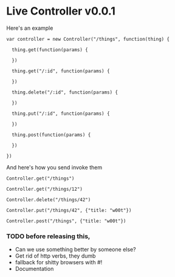 Live Controller v0.0.1
===============

  Here's an example

    var controller = new Controller("/things", function(thing) {

      thing.get(function(params) {

      }) 

      thing.get("/:id", function(params) {

      }) 

      thing.delete("/:id", function(params) {

      })

      thing.put("/:id", function(params) {

      })

      thing.post(function(params) {

      })

    }) 

  And here's how you send invoke them

    Controller.get("/things")

    Controller.get("/things/12")

    Controller.delete("/things/42")

    Controller.put("/things/42", {"title: "w00t"})

    Controller.post("/things", {"title: "w00t"})

### TODO before releasing this,
  * Can we use something better by someone else?
  * Get rid of http verbs, they dumb
  * fallback for shitty browsers with #!
  * Documentation
